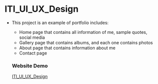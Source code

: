 # ITI_UI_UX_Design
- This project is an example of portfolio includes: 
  - Home page that contains all information of me, sample quotes, social media
  - Gallery page that contains albums, and each one contains photos
  - About page that contains information about me
  - Contact page
  
  ### Website Demo
  [ITI_UI_UX_Design](https://raw.githack.com/MernaHesham10/ITI_UI_UX_Design/main/home_page.html)
